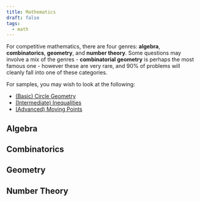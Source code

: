 ```yaml
---
title: Mathematics
draft: false
tags:
  - math
---
```


For competitive mathematics, there are four genres: **algebra**, **combinatorics**, **geometry**, and **number theory**. Some questions may involve a mix of the genres - **combinatorial geometry** is perhaps the most famous one - however these are very rare, and 90% of problems will cleanly fall into one of these categories.

For samples, you may wish to look at the following:
- [(Basic) Circle Geometry](basic_circle_geo.md)
- [(Intermediate) Inequalities](inequalities.md)
- [(Advanced) Moving Points](moving_points.md)


## Algebra


## Combinatorics


## Geometry


## Number Theory
